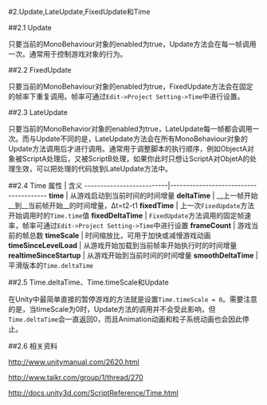 #2.Update,LateUpdate,FixedUpdate和Time

##2.1 Update

只要当前的MonoBehaviour对象的enabled为true，Update方法会在每一帧调用一次。通常用于控制游戏对象的行为。

##2.2 FixedUpdate

只要当前的MonoBehaviour对象的enabled为true，FixedUpdate方法会在固定的帧率下重复调用。帧率可通过`Edit->Project Setting->Time`中进行设置。

##2.3 LateUpdate

只要当前的MonoBehavior对象的enabled为true，LateUpdate每一帧都会调用一次。而与Update不同的是，LateUpdate方法会在所有MonoBehaviour对象的Update方法调用后才进行调用。通常用于调整脚本的执行顺序，例如ObjectA对象被ScriptA处理后，又被ScriptB处理，如果你此时只想让ScriptA对ObjetA的处理生效，可以把处理的代码放到LateUpdate方法中。

##2.4 Time
   属性                      | 含义
   --------------------------|---------------------------------------
   __time__                  | 从游戏启动到当前时间的时间增量
   __deltaTime__             | __上一帧开始__到__当前帧开始__的时间增量，∆t=t2-t1
   __fixedTime__             | 上一次`FixedUpdate`方法开始调用时的`Time.time`值
   __fixedDeltaTime__        | `FixedUpdate`方法调用的固定帧速率，帧率可通过`Edit->Project Setting->Time`中进行设置
   __frameCount__            | 游戏当前的帧总数
   __timeScale__             | 时间缩放比，可用于加快或减慢游戏动画
   __timeSinceLevelLoad__    | 从游戏开始加载到当前帧率开始执行时的时间增量
   __realtimeSinceStartup__  | 从游戏开始到当前时间的时间增量
   __smoothDeltaTime__       | 平滑版本的`Time.deltaTime`

##2.5 Time.deltaTime、Time.timeScale和Update

在Unity中最简单直接的暂停游戏的方法就是设置`Time.timeScale = 0`。需要注意的是，当timeScale为0时，Update方法的调用并不会受此影响，但`Time.deltaTime`会一直返回0，而且Animation动画和粒子系统动画也会因此停止。

##2.6 相关资料

http://www.unitymanual.com/2620.html

http://www.taikr.com/group/1/thread/270

http://docs.unity3d.com/ScriptReference/Time.html
